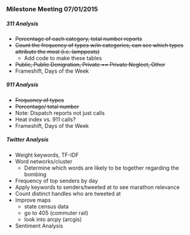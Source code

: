 ### Milestone Meeting 07/01/2015

##### 311 Analysis
- <s>Percentage of each category, total number reports</s>
- <s>Count the frequency of types w/in categories, can see which types attribute the most (i.e. lampposts)</s>
	- Add code to make these tables
- <s>Public, Public Denigration, Private == Private Neglect, Other</s>
- Frameshift, Days of the Week

##### 911 Analysis
- <s>Frequency of types</s>
- <s>Percentage/ total number</s>
- Note: Dispatch reports not just calls
- Heat index vs. 911 calls?
- Frameshift, Days of the Week

##### Twitter Analysis
- Weight keywords, TF-IDF
- Word networks/cluster
	- Determine which words are likely to be together regarding the bombing
- Frequency of top senders by day
- Apply keywords to senders/tweeted at to see marathon relevance
- Count distinct handles who are tweeted at
- Improve maps
 	- state census data
	- go to 405 (commuter rail)
	- look into arcpy (arcgis)
- Sentiment Analysis
	
